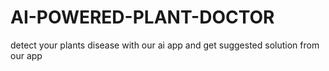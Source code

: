 # AI-POWERED-PLANT-DOCTOR
detect your plants disease with our ai app and get suggested solution from our app
